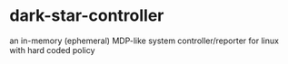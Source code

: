 # dark-star-controller
an in-memory (ephemeral) MDP-like system controller/reporter for linux with hard coded policy

